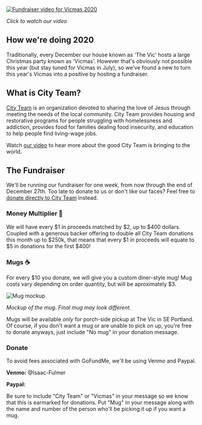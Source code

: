 [![Fundraiser video for Vicmas 2020](http://img.youtube.com/vi/TTpA8z9zwR8/0.jpg)](http://www.youtube.com/watch?v=TTpA8z9zwR8 "Vicmas 2020")

_Click to watch our video_

## How we're doing 2020

Traditionally, every December our house known as 'The Vic' hosts a large Christmas party known as 'Vicmas'.
However that's obviously not possible this year (but stay tuned for Vicmas in July), so we've found a new to turn this year's Vicmas into a positive by hosting a fundraiser.

## What is City Team?

[City Team](cityteam.org) is an organization devoted to sharing the love of Jesus through meeting the needs of the local community.
City Team provides housing and restorative programs for people struggling with homelessness and addiction, provides food for families dealing food insecurity, and education to help people find living-wage jobs.

Watch [our video](http://www.youtube.com/watch?v=TTpA8z9zwR8) to hear more about the good City Team is bringing to the world.

## The Fundraiser

We'll be running our fundraiser for one week, from now through the end of December 27th.
Too late to donate to us or don't like our faces?
Feel free to [donate directly to City Team](https://cityteam.org/donate/) instead.

### Money Multiplier 💸

We will have every $1 in proceeds matched by $2, up to $400 dollars.
Coupled with a generous backer offering to double all City Team donations this month up to $250k, that means that every $1 in proceeds will equate to $5 in donations for the first $400!

### Mugs ☕

For every $10 you donate, we will give you a custom diner-style mug!
Mug costs vary depending on order quantity, but will be aproximately $3.

![Mug mockup](https://raw.githubusercontent.com/TheTallPaul/vicmas/main/mug.png)

_Mockup of the mug. Final mug may look different._

Mugs will be available _only_ for porch-side pickup at The Vic in SE Portland.
Of course, if you don't want a mug or are unable to pick on up, you're free to donate anyways, just include "No mug" in your donation message.

### Donate

To avoid fees associated with GoFundMe, we'll be using Venmo and Paypal.

**Venmo:** @Isaac-Fulmer

**Paypal:**

Be sure to include "City Team" or "Vicmas" in your message so we know that this is earmarked for donations.
Put "Mug" in your message along with the name and number of the person who'll be picking it up if you want a mug.
